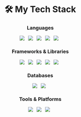 <div align="center">
  
# 🛠️ My Tech Stack

### Languages
<p align="center">
  <a href="#"><img src="https://img.shields.io/badge/JavaScript-F7DF1E?style=for-the-badge&logo=javascript&logoColor=black" /></a>&nbsp;&nbsp;
  <a href="#"><img src="https://img.shields.io/badge/TypeScript-007ACC?style=for-the-badge&logo=typescript&logoColor=white" /></a>&nbsp;&nbsp;
  <a href="#"><img src="https://img.shields.io/badge/Python-3776AB?style=for-the-badge&logo=python&logoColor=white" /></a>&nbsp;&nbsp;
  <a href="#"><img src="https://img.shields.io/badge/HTML5-E34F26?style=for-the-badge&logo=html5&logoColor=white" /></a>&nbsp;&nbsp;
  <a href="#"><img src="https://img.shields.io/badge/CSS3-1572B6?style=for-the-badge&logo=css3&logoColor=white" /></a>&nbsp;&nbsp;
</p>

### Frameworks & Libraries
<p align="center">
  <a href="#"><img src="https://img.shields.io/badge/Node.js-43853D?style=for-the-badge&logo=node.js&logoColor=white" /></a>&nbsp;&nbsp;
  <a href="#"><img src="https://img.shields.io/badge/React-20232A?style=for-the-badge&logo=react&logoColor=61DAFB" /></a>&nbsp;&nbsp;
  <a href="#"><img src="https://img.shields.io/badge/Next.js-000000?style=for-the-badge&logo=next.js&logoColor=white" /></a>&nbsp;&nbsp;
  <a href="#"><img src="https://img.shields.io/badge/Express.js-404D59?style=for-the-badge" /></a>&nbsp;&nbsp;
  <a href="#"><img src="https://img.shields.io/badge/Discord.js-5865F2?style=for-the-badge&logo=discord&logoColor=white" /></a>&nbsp;&nbsp;
</p>

### Databases
<p align="center">
  <a href="#"><img src="https://img.shields.io/badge/MongoDB-4EA94B?style=for-the-badge&logo=mongodb&logoColor=white" /></a>&nbsp;&nbsp;
  <a href="#"><img src="https://img.shields.io/badge/PostgreSQL-316192?style=for-the-badge&logo=postgresql&logoColor=white" /></a>&nbsp;&nbsp;
</p>

### Tools & Platforms
<p align="center">
  <a href="#"><img src="https://img.shields.io/badge/Git-F05032?style=for-the-badge&logo=git&logoColor=white" /></a>&nbsp;&nbsp;
  <a href="#"><img src="https://img.shields.io/badge/VS_Code-0078D4?style=for-the-badge&logo=visual%20studio%20code&logoColor=white" /></a>&nbsp;&nbsp;
  <a href="#"><img src="https://img.shields.io/badge/Docker-2CA5E0?style=for-the-badge&logo=docker&logoColor=white" /></a>&nbsp;&nbsp;
</p>

</div>
